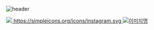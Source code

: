 ![header](https://capsule-render.vercel.app/api?type=waving&color=FFa9a0&height=150&section=header&text=๑'ٮ'๑&fontColor=997950&fontSize=40&&stroke=997950&strokeWidth=1)

 <a href="https://www.instagram.com/mk.kim_wendy/" target="_blank">
  <img src="https://img.shields.io/badge/Instagram-ff69b4.svg?style=for-the-badge&logo=Instagram&logoColor=white"/>
  https://simpleicons.org/icons/instagram.svg
  <img alt="이미지명" src ="https://img.shields.io/badge/메시지-색상코드.svg?&style=for-the-badge&logo=로고명&logoColor=로고컬러"/>
</a>
 
 
<!--
**yulleta/yulleta** is a ✨ _special_ ✨ repository because its `README.md` (this file) appears on your GitHub profile.

Here are some ideas to get you started:

- 🔭 I’m currently working on ...
- 🌱 I’m currently learning ...
- 👯 I’m looking to collaborate on ...
- 🤔 I’m looking for help with ...
- 💬 Ask me about ...
- 📫 How to reach me: ...
- 😄 Pronouns: ...
- ⚡ Fun fact: ...
-->
